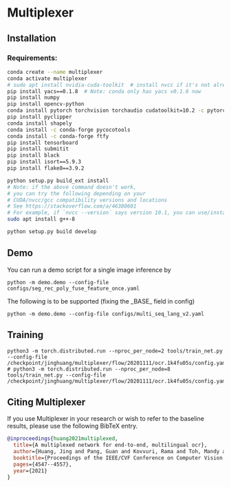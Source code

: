 # Multiplexer

## Installation

### Requirements:

```bash
conda create --name multiplexer
conda activate multiplexer
# sudo apt install nvidia-cuda-toolkit  # install nvcc if it's not already there
pip install yacs==0.1.8  # Note: conda only has yacs v0.1.6 now
pip install numpy
pip install opencv-python
conda install pytorch torchvision torchaudio cudatoolkit=10.2 -c pytorch
pip install pyclipper
conda install shapely
conda install -c conda-forge pycocotools
conda install -c conda-forge ftfy
pip install tensorboard
pip install submitit
pip install black
pip install isort==5.9.3
pip install flake8==3.9.2

python setup.py build_ext install
# Note: if the above command doesn't work,
# you can try the following depending on your 
# CUDA/nvcc/gcc compatibility versions and locations
# See https://stackoverflow.com/a/46380601
# For example, if `nvcc --version` says version 10.1, you can use/install g++-8 if it's not there
sudo apt install g++-8

python setup.py build develop

```

## Demo 
You can run a demo script for a single image inference by 
```
python -m demo.demo --config-file configs/seg_rec_poly_fuse_feature_once.yaml
```
The following is to be supported (fixing the \_BASE\_ field in config)
```
python -m demo.demo --config-file configs/multi_seq_lang_v2.yaml
```

## Training

```
python3 -m torch.distributed.run --nproc_per_node=2 tools/train_net.py --config-file /checkpoint/jinghuang/multiplexer/flow/20201111/ocr.1k4fu05s/config.yaml
# python3 -m torch.distributed.run --nproc_per_node=8 tools/train_net.py --config-file /checkpoint/jinghuang/multiplexer/flow/20201111/ocr.1k4fu05s/config.yaml
```

## Citing Multiplexer

If you use Multiplexer in your research or wish to refer to the baseline results, please use the following BibTeX entry.

```BibTeX
@inproceedings{huang2021multiplexed,
  title={A multiplexed network for end-to-end, multilingual ocr},
  author={Huang, Jing and Pang, Guan and Kovvuri, Rama and Toh, Mandy and Liang, Kevin J and Krishnan, Praveen and Yin, Xi and Hassner, Tal},
  booktitle={Proceedings of the IEEE/CVF Conference on Computer Vision and Pattern Recognition},
  pages={4547--4557},
  year={2021}
}
```